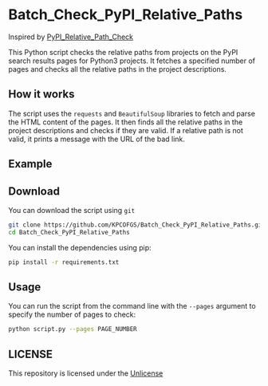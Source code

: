 # Batch_Check_PyPI_Relative_Paths

Inspired by [PyPI_Relative_Path_Check](https://github.com/KPCOFGS/PyPI_Relative_Path_Check)

This Python script checks the relative paths from projects on the PyPI search results pages for Python3 projects. It fetches a specified number of pages and checks all the relative paths in the project descriptions.

## How it works

The script uses the `requests` and `BeautifulSoup` libraries to fetch and parse the HTML content of the pages. It then finds all the relative paths in the project descriptions and checks if they are valid. If a relative path is not valid, it prints a message with the URL of the bad link.

## Example



## Download

You can download the script using `git`

```bash
git clone https://github.com/KPCOFGS/Batch_Check_PyPI_Relative_Paths.git
cd Batch_Check_PyPI_Relative_Paths
```

You can install the dependencies using pip:

```bash
pip install -r requirements.txt
```

## Usage

You can run the script from the command line with the `--pages` argument to specify the number of pages to check:

```bash
python script.py --pages PAGE_NUMBER
```

## LICENSE

This repository is licensed under the [Unlicense](LICENSE)
